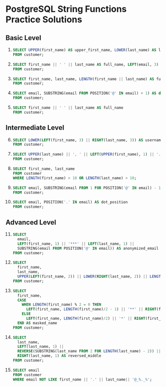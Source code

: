 # PostgreSQL String Functions Practice Solutions

## Basic Level

1. ```sql
   SELECT UPPER(first_name) AS upper_first_name, LOWER(last_name) AS lower_last_name
   FROM customer;
   ```

2. ```sql
   SELECT first_name || ' ' || last_name AS full_name, LEFT(email, 3) AS email_start
   FROM customer;
   ```

3. ```sql
   SELECT first_name, last_name, LENGTH(first_name || last_name) AS full_name_length
   FROM customer;
   ```

4. ```sql
   SELECT email, SUBSTRING(email FROM POSITION('@' IN email) + 1) AS domain
   FROM customer;
   ```

5. ```sql
   SELECT first_name || ' ' || last_name AS full_name
   FROM customer;
   ```

## Intermediate Level

6. ```sql
   SELECT LOWER(LEFT(first_name, 3) || RIGHT(last_name, 3)) AS username
   FROM customer;
   ```

7. ```sql
   SELECT UPPER(last_name) || ', ' || LEFT(UPPER(first_name), 1) || '.' AS formatted_name
   FROM customer;
   ```

8. ```sql
   SELECT first_name, last_name
   FROM customer
   WHERE LENGTH(first_name) > 10 OR LENGTH(last_name) > 10;
   ```

9. ```sql
   SELECT email, SUBSTRING(email FROM 1 FOR POSITION('@' IN email) - 1) AS email_name
   FROM customer;
   ```

10. ```sql
    SELECT email, POSITION('.' IN email) AS dot_position
    FROM customer;
    ```

## Advanced Level

11. ```sql
    SELECT 
      email,
      LEFT(first_name, 1) || '***' || LEFT(last_name, 1) || 
      SUBSTRING(email FROM POSITION('@' IN email)) AS anonymized_email
    FROM customer;
    ```

12. ```sql
    SELECT 
      first_name, 
      last_name, 
      UPPER(LEFT(first_name, 2)) || LOWER(RIGHT(last_name, 2)) || LENGTH(email) AS customer_id
    FROM customer;
    ```

13. ```sql
    SELECT 
      first_name,
      CASE 
        WHEN LENGTH(first_name) % 2 = 0 THEN
          LEFT(first_name, LENGTH(first_name)/2 - 1) || '**' || RIGHT(first_name, LENGTH(first_name)/2 - 1)
        ELSE
          LEFT(first_name, LENGTH(first_name)/2) || '*' || RIGHT(first_name, LENGTH(first_name)/2)
      END AS masked_name
    FROM customer;
    ```

14. ```sql
    SELECT 
      last_name,
      LEFT(last_name, 1) || 
      REVERSE(SUBSTRING(last_name FROM 2 FOR LENGTH(last_name) - 2)) || 
      RIGHT(last_name, 1) AS reversed_middle
    FROM customer;
    ```

15. ```sql
    SELECT email
    FROM customer
    WHERE email NOT LIKE first_name || '.' || last_name|| '@_%._%';
    ```
